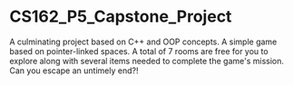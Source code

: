 # CS162_P5_Capstone_Project
A culminating project based on C++ and OOP concepts. A simple game based on pointer-linked spaces. A total of 7 rooms are free for you to explore along with several items needed to complete the game's mission. Can you escape an untimely end?! 

